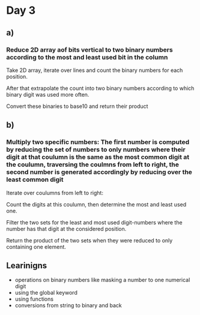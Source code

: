 # Day 3

## a)
### Reduce 2D array aof bits vertical to two binary numbers according to the most and least used bit in the column

Take 2D array, iterate over lines and count the binary numbers for each position.

After that extrapolate the count into two binary numbers according to which binary digit was used more often.

Convert these binaries to base10 and return their product


## b)
### Multiply two specific numbers: The first number is computed by reducing the set of numbers to only numbers where their digit at that coulumn is the same as the most common digit at the coulumn, traversing the coulmns from left to right, the second number is generated accordingly by reducing over the least common digit 

Iterate over coulumns from left to right:

Count the digits at this coulumn, then determine the most and least used one.

Filter the two sets for the least and most used digit-numbers where the number has that digit at the considered position.

Return the product of the two sets when they were reduced to only containing one element.

## Learinigns
- operations on binary numbers like masking a number to one numerical digit
- using the global keyword
- using functions
- conversions from string to binary and back